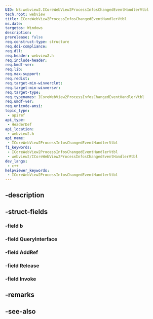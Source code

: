 ```yaml
---
UID: NS:webview2.ICoreWebView2ProcessInfosChangedEventHandlerVtbl
tech.root: webview
title: ICoreWebView2ProcessInfosChangedEventHandlerVtbl
ms.date: 
targetos: Windows
description: 
prerelease: false
req.construct-type: structure
req.ddi-compliance: 
req.dll: 
req.header: webview2.h
req.include-header: 
req.kmdf-ver: 
req.lib: 
req.max-support: 
req.redist: 
req.target-min-winverclnt: 
req.target-min-winversvr: 
req.target-type: 
req.typenames: ICoreWebView2ProcessInfosChangedEventHandlerVtbl
req.umdf-ver: 
req.unicode-ansi: 
topic_type:
 - apiref
api_type:
 - HeaderDef
api_location:
 - webview2.h
api_name:
 - ICoreWebView2ProcessInfosChangedEventHandlerVtbl
f1_keywords:
 - ICoreWebView2ProcessInfosChangedEventHandlerVtbl
 - webview2/ICoreWebView2ProcessInfosChangedEventHandlerVtbl
dev_langs:
 - c++
helpviewer_keywords:
 - ICoreWebView2ProcessInfosChangedEventHandlerVtbl
---
```


## -description

## -struct-fields

### -field b

### -field QueryInterface

### -field AddRef

### -field Release

### -field Invoke

## -remarks

## -see-also

